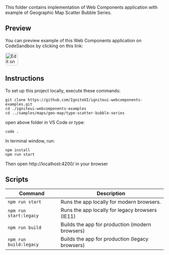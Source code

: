 <!-- NOTE: do not change this file because it's auto re-generated from: -->
<!-- https://github.com/IgniteUI/igniteui-webcomponents-examples/tree/master/templates/browser/sample/ReadMe.md -->

This folder contains implementation of Web Components application with example of Geographic Map Scatter Bubble Series.

## Preview

You can preview example of this Web Components application on CodeSandbox by clicking on this link:

<html lang="en" xmlns="http://www.w3.org/1999/xhtml">
    <body>
        <a target="_blank" href="https://codesandbox.io/s/github/IgniteUI/igniteui-webcomponents-examples/tree/master/samples/maps/geo-map/type-scatter-bubble-series?fontsize=14&hidenavigation=1&theme=dark&view=preview&file=/src/{SampleFile}" rel="noopener noreferrer">
            <img height="40px" style="border-radius: 0.25rem" alt="Edit on CodeSandbox" src="https://static.infragistics.com/xplatform/images/sandbox/code.png"/>
        </a>
    </body>
</html>


## Instructions
To set up this project locally, execute these commands:

```
git clone https://github.com/IgniteUI/igniteui-webcomponents-examples.git
cd ./igniteui-webcomponents-examples
cd ../samples/maps/geo-map/type-scatter-bubble-series
```

open above folder in VS Code or type:
```
code .
```

In terminal window, run:

```
npm install
npm run start
```

Then open http://localhost:4200/ in your browser

<!--
This project was created with [IgniteUI/create-webcomponents-app](https://github.com/IgniteUI/create-webcomponents-app). -->

## Scripts

| Command         | Description  |
|-----------------|--------------|
| `npm run start` | Runs the app locally for modern browsers. |
| `npm run start:legacy` | Runs the app locally for legacy browsers (IE11) |
| `npm run build` | Builds the app for production (modern browsers) |
| `npm run build:legacy` | Builds the app for production (legacy browsers) |
